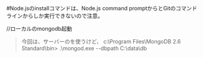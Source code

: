 #Node.jsのinstallコマンドは、Node.js command promptからとGitのコマンドラインからしか実行できないので注意。


//ローカルのmongodb起動
>今回は、サーバーのを使うけど、
c:\Program Files\MongoDB 2.6 Standard\bin>
.\mongod.exe --dbpath C:\data\db

